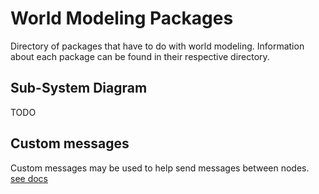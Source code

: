# World Modeling Packages

Directory of packages that have to do with world modeling. Information about each package can be found in their respective directory.

## Sub-System Diagram

TODO

## Custom messages

Custom messages may be used to help send messages between nodes. [see docs](../wato_msgs/MSGS_README.md)
